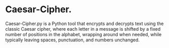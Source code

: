 # Caesar-Cipher.
Caesar-Cipher.py is a Python tool that encrypts and decrypts text using the classic Caesar cipher, where each letter in a message is shifted by a fixed number of positions in the alphabet, wrapping around when needed, while typically leaving spaces, punctuation, and numbers unchanged.
